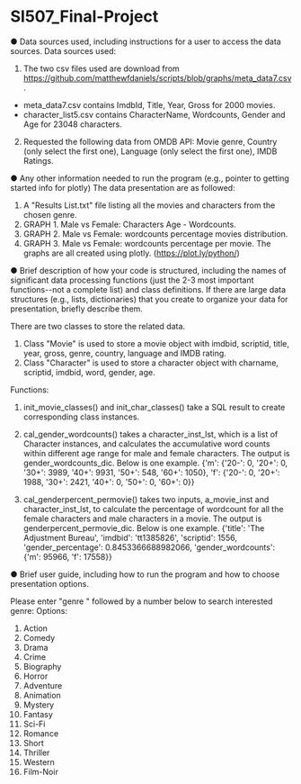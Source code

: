 # SI507_Final-Project

● Data sources used, including instructions for a user to access the data sources.
Data sources used:
1. The two csv files used are download from https://github.com/matthewfdaniels/scripts/blob/graphs/meta_data7.csv.
- meta_data7.csv contains ImdbId, Title, Year, Gross for 2000 movies.
- character_list5.csv contains CharacterName, Wordcounts, Gender and Age for 23048 characters.

2. Requested the following data from OMDB API: Movie genre, Country (only select the first one), Language (only select the first one), IMDB Ratings.

● Any other information needed to run the program (e.g., pointer to getting started info for
plotly)
The data presentation are as followed:
1. A "Results List.txt" file listing all the movies and characters from the chosen genre.
2. GRAPH 1. Male vs Female: Characters Age - Wordcounts.
3. GRAPH 2. Male vs Female: wordcounts percentage movies distribution.
4. GRAPH 3. Male vs Female: wordcounts percentage per movie.
The graphs are all created using plotly. (https://plot.ly/python/)


● Brief description of how your code is structured, including the names of significant data
processing functions (just the 2-3 most important functions--not a complete list) and class definitions. If there are large data structures (e.g., lists, dictionaries) that you create to organize your data for presentation, briefly describe them.

There are two classes to store the related data.
1. Class "Movie" is used to store a movie object with imdbid, scriptid, title, year, gross, genre, country, language and IMDB rating.
2. Class "Character" is used to store a character object with charname, scriptid, imdbid, word, gender, age.

Functions:
1. init_movie_classes() and init_char_classes() take a SQL result to create corresponding class instances.

2. cal_gender_wordcounts() takes a character_inst_lst, which is a list of Character instances, and calculates the accumulative word counts within different age range for male and female characters.
The output is gender_wordcounts_dic. Below is one example.
{'m': {'20-': 0, '20+': 0, '30+': 3989, '40+': 9931, '50+': 548, '60+': 1050}, 'f': {'20-': 0, '20+': 1988, '30+': 2421, '40+': 0, '50+': 0, '60+': 0}}

 3. cal_genderpercent_permovie() takes two inputs, a_movie_inst and character_inst_lst, to calculate the percentage of wordcount for all the female characters and male characters in a movie.
 The output is genderpercent_permovie_dic. Below is one example.
{'title': 'The Adjustment Bureau', 'imdbid': 'tt1385826', 'scriptid': 1556, 'gender_percentage': 0.8453366688982066, 'gender_wordcounts': {'m': 95966, 'f': 17558}}


● Brief user guide, including how to run the program and how to choose presentation options.

Please enter "genre " followed by a number below to search interested genre:
Options:
1. Action
2. Comedy
3. Drama
4. Crime
5. Biography
6. Horror
7. Adventure
8. Animation
9. Mystery
10. Fantasy
11. Sci-Fi
12. Romance
13. Short
14. Thriller
15. Western
16. Film-Noir
